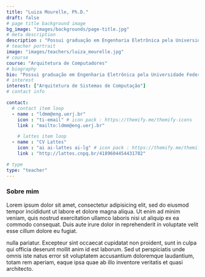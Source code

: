 ```yaml
---
title: "Luiza Mourelle, Ph.D."
draft: false
# page title background image
bg_image: "images/backgrounds/page-title.jpg"
# meta description
description : "Possui graduação em Engenharia Eletrônica pela Universidade Federal do Rio de Janeiro (1980), mestrado em Engenharia de Sistemas e Computação pela Universidade Federal do Rio de Janeiro (1988) e doutorado em Computação pela University Of Manchester Institute Of Science And Technology (1998)."
# teacher portrait
image: "images/teachers/luiza_mourelle.jpg"
# course
course: "Arquitetura de Computadores"
# biography
bio: "Possui graduação em Engenharia Eletrônica pela Universidade Federal do Rio de Janeiro (1980), mestrado em Engenharia de Sistemas e Computação pela Universidade Federal do Rio de Janeiro (1988) e doutorado em Computação pela University Of Manchester Institute Of Science And Technology (1998). Atualmente é professora adjunta da Universidade do Estado do Rio de Janeiro e bolsista de pesquisa do Conselho Nacional de Desenvolvimento Científico e Tecnológico. Tem experiência na área de Ciência da Computação, com ênfase em Arquitetura de Sistemas de Computação, atuando principalmente nos seguintes temas: hardware, vhdl, fpga, síntese de sistemas digitais, sistemas embutidos e codesign. "
# interest
interest: ["Arquitetura de Sistemas de Computação"]
# contact info

contact:
  # contact item loop
  - name : "ldmm@eng.uerj.br"
    icon : "ti-email" # icon pack : https://themify.me/themify-icons
    link : "mailto:ldmm@eng.uerj.br"

    # lattes item loop
  - name : "CV Lattes"
    icon : "ai ai-lattes ai-lg" # icon pack : https://themify.me/themify-icons
    link : "http://lattes.cnpq.br/4189604454431782"

# type
type: "teacher"
---
```


### Sobre mim

Lorem ipsum dolor sit amet, consectetur adipisicing elit, sed do eiusmod tempor incididunt ut
labore et dolore magna aliqua. Ut enim ad minim veniam, quis nostrud exercitation ullamco laboris nisi ut aliquip ex ea commodo consequat. Duis aute irure dolor in reprehenderit in voluptate velit esse cillum dolore eu fugiat.

nulla pariatur. Excepteur sint occaecat cupidatat non proident, sunt in culpa qui officia deserunt mollit
anim id est laborum. Sed ut perspiciatis unde omnis iste natus error sit voluptatem accusantium doloremque
laudantium, totam rem aperiam, eaque ipsa quae ab illo inventore veritatis et quasi architecto.
